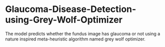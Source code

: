 # Glaucoma-Disease-Detection-using-Grey-Wolf-Optimizer
The model predicts whether the fundus image has glaucoma or not using a nature inspired meta-heuristic algorithm named grey wolf optimizer.
